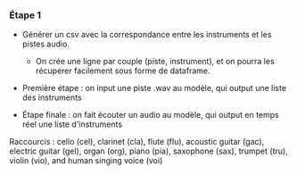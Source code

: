 ### Étape 1 

- Générer un csv avec la correspondance entre les instruments et les pistes audio.
  - On crée une ligne par couple (piste, instrument), et on pourra les récupérer facilement sous forme de dataframe.
  
- Première étape : on input une piste .wav au modèle, qui output une liste des instruments

- Étape finale : on fait écouter un audio au modèle, qui output en temps réel une liste d'instruments

Raccourcis : cello (cel), clarinet (cla), flute (flu), acoustic guitar (gac), electric guitar (gel), organ (org), piano (pia), saxophone (sax), trumpet (tru), violin (vio), and human singing voice (voi)